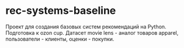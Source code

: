 # rec-systems-baseline

Проект для создания базовых систем рекомендаций на Python.
Подготовка к ozon cup. Датасет movie lens - аналог товаров apparel, пользователи - клиенты, оценки - покупки.